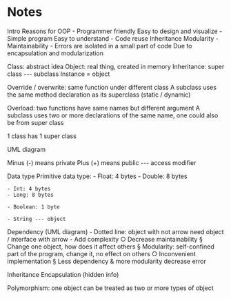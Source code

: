 # Notes
Intro
Reasons for OOP
	- Programmer friendly
	Easy to design and visualize
	- Simple program
	Easy to understand
	- Code reuse
	Inheritance
	Modularity
	- Maintainability 
	- Errors are isolated in a small part of code
	Due to encapsulation and modularization
	
Class: abstract idea
Object: real thing, created in memory
Inheritance: super class --- subclass
Instance = object

Override / overwrite: same function under different class
A subclass uses the same method declaration as its superclass (static / dynamic)

Overload: two functions have same names but different argument
A subclass uses two or more declarations of the same name, one could also be from super class

1 class has 1 super class

UML diagram

Minus (-) means private 
Plus (+) means public --- access modifier

Data type
Primitive data type:
	- Float: 4 bytes
	- Double: 8 bytes
	
	- Int: 4 bytes
	- Long: 8 bytes

	- Boolean: 1 byte

	- String --- object

Dependency (UML diagram)
	- Dotted line: object with not arrow need object / interface with arrow
	- Add complexity 
		○ Decrease maintainability 
			§ Change one object, how does it affect others
			§ Modularity: self-confined part of the program, change it, no effect on others
		○ Inconvenient implementation
			§ Less dependency & more modularity decrease error 
			
Inheritance 
Encapsulation (hidden info)

Polymorphism: one object can be treated as two or more types of object

